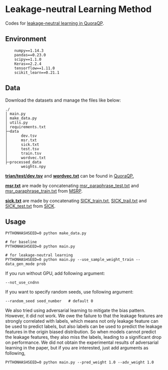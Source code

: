 # Leakage-neutral Learning Method

Codes for <u>leakage-neutral learning in QuoraQP</u>.

## Environment

```
	numpy==1.14.3
	pandas==0.23.0
	scipy==1.1.0
	Keras==2.2.4
	tensorflow==1.11.0
	scikit_learn==0.21.1
```

## Data

Download the datasets and manage the files like below:

```
./
│ main.py
│ make_data.py
│ utils.py
│ requirements.txt
├─data
│      dev.tsv
│      msr.txt
│      sick.txt
│      test.tsv
│      train.tsv
│      wordvec.txt
├─processed_data
       weights.npy
```

<u>**trian/test/dev.tsv**</u>  and **<u>wordvec.txt</u>** can be found in [QuoraQP.](<https://drive.google.com/file/d/0B0PlTAo--BnaQWlsZl9FZ3l1c28/view>)

<u>**msr.txt**</u> are made by concatenating <u>msr_paraphrase_test.txt</u> and <u>msr_paraphrase_train.txt</u> from [MSRP](<https://www.microsoft.com/en-us/download/details.aspx?id=52398>).

<u>**sick.txt**</u> are made by concatenating <u>SICK_train.txt</u>, <u>SICK_trail.txt</u> and <u>SICK_test.txt</u> from [SICK](<http://alt.qcri.org/semeval2014/task1/index.php?id=data-and-tools>).

## Usage

```
PYTHONHASHSEED=0 python make_data.py

# for baseline
PYTHONHASHSEED=0 python main.py

# for leakage-neutral learning
PYTHONHASHSEED=0 python main.py --use_sample_weight_train --data_gen_mode prob
```

If you run without GPU, add following argument:

```
--not_use_cndnn
```

If you want to specify random seeds, use following argument:

```
--random_seed seed_number	# default 0
```

We also tried using adversarial learning to mitigate the bias pattern. However, it did not work. We owe the failure to that the leakage features are strongly correlated with labels, which means not only leakage feature can be used to predict labels, but also labels can be used to predict the leakage features in the origin biased distribution. So when models cannot predict the leakage features, they also miss the labels, leading to a significant drop on performance. We did not obtain the experimental results of adversarial learning in the paper, but if you are interested, just add arguments as following,

```
PYTHONHASHSEED=0 python main.py --pred_weight 1.0 --adv_weight 1.0
```

